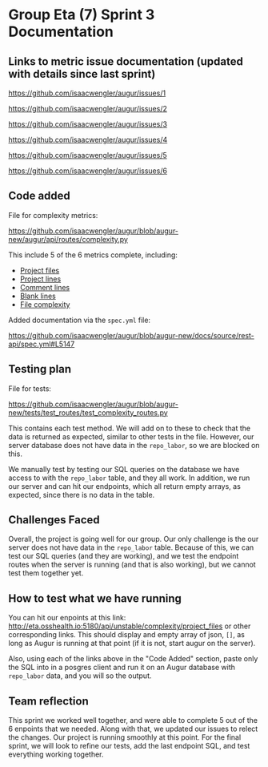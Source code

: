 <!-- @format -->

# Group Eta (7) Sprint 3 Documentation

## Links to metric issue documentation (updated with details since last sprint)

https://github.com/isaacwengler/augur/issues/1

https://github.com/isaacwengler/augur/issues/2

https://github.com/isaacwengler/augur/issues/3

https://github.com/isaacwengler/augur/issues/4

https://github.com/isaacwengler/augur/issues/5

https://github.com/isaacwengler/augur/issues/6

## Code added

File for complexity metrics:

https://github.com/isaacwengler/augur/blob/augur-new/augur/api/routes/complexity.py

This include 5 of the 6 metrics complete, including:

- [Project files](https://github.com/isaacwengler/augur/blob/augur-new/augur/api/routes/complexity.py#L20)
- [Project lines](https://github.com/isaacwengler/augur/blob/augur-new/augur/api/routes/complexity.py#L57)
- [Comment lines](https://github.com/isaacwengler/augur/blob/augur-new/augur/api/routes/complexity.py#L97)
- [Blank lines](https://github.com/isaacwengler/augur/blob/augur-new/augur/api/routes/complexity.py#L137)
- [File complexity](https://github.com/isaacwengler/augur/blob/augur-new/augur/api/routes/complexity.py#L178)

Added documentation via the `spec.yml` file:

https://github.com/isaacwengler/augur/blob/augur-new/docs/source/rest-api/spec.yml#L5147

## Testing plan

File for tests:

https://github.com/isaacwengler/augur/blob/augur-new/tests/test_routes/test_complexity_routes.py

This contains each test method. We will add on to these to check that the data is returned as expected, similar to other tests in the file. However, our server database does not have data in the `repo_labor`, so we are blocked on this.

We manually test by testing our SQL queries on the database we have access to with the `repo_labor` table, and they all work. In addition, we run our server and can hit our endpoints, which all return empty arrays, as expected, since there is no data in the table.

## Challenges Faced

Overall, the project is going well for our group. Our only challenge is the our server does not have data in the `repo_labor` table. Because of this, we can test our SQL queries (and they are working), and we test the endpoint routes when the server is running (and that is also working), but we cannot test them together yet.

## How to test what we have running

You can hit our enpoints at this link: http://eta.osshealth.io:5180/api/unstable/complexity/project_files or other corresponding links. This should display and empty array of json, `[]`, as long as Augur is running at that point (if it is not, start augur on the server).

Also, using each of the links above in the "Code Added" section, paste only the SQL into in a posgres client and run it on an Augur database with `repo_labor` data, and you will so the output.

## Team reflection

This sprint we worked well together, and were able to complete 5 out of the 6 enpoints that we needed. Along with that, we updated our issues to relect the changes. Our project is running smoothly at this point. For the final sprint, we will look to refine our tests, add the last endpoint SQL, and test everything working together. 